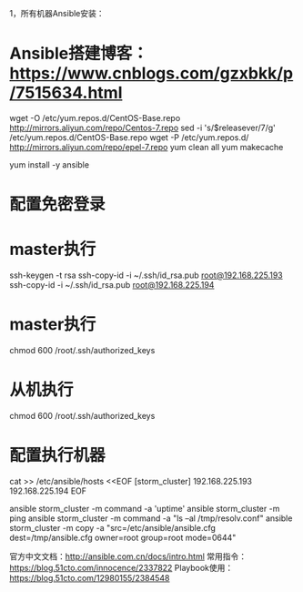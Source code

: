 1，所有机器Ansible安装：

# Ansible搭建博客：https://www.cnblogs.com/gzxbkk/p/7515634.html

wget -O /etc/yum.repos.d/CentOS-Base.repo http://mirrors.aliyun.com/repo/Centos-7.repo
sed -i  's/$releasever/7/g' /etc/yum.repos.d/CentOS-Base.repo
wget -P /etc/yum.repos.d/ http://mirrors.aliyun.com/repo/epel-7.repo
yum clean all
yum makecache

yum install -y ansible

# 配置免密登录
# master执行
ssh-keygen -t rsa
ssh-copy-id -i ~/.ssh/id_rsa.pub  root@192.168.225.193
ssh-copy-id -i ~/.ssh/id_rsa.pub  root@192.168.225.194
# master执行
chmod 600 /root/.ssh/authorized_keys
# 从机执行
chmod 600 /root/.ssh/authorized_keys

# 配置执行机器
cat >> /etc/ansible/hosts <<EOF
[storm_cluster]
192.168.225.193
192.168.225.194
EOF

ansible storm_cluster -m command -a 'uptime'
ansible storm_cluster -m ping
ansible storm_cluster -m command -a "ls –al /tmp/resolv.conf"
ansible storm_cluster -m copy -a "src=/etc/ansible/ansible.cfg dest=/tmp/ansible.cfg owner=root group=root mode=0644"

官方中文文档：http://ansible.com.cn/docs/intro.html
常用指令：https://blog.51cto.com/innocence/2337822
Playbook使用：https://blog.51cto.com/12980155/2384548
